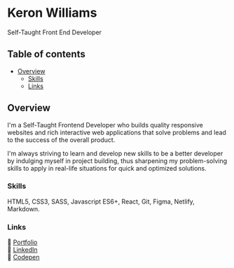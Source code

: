 # Keron Williams

Self-Taught Front End Developer

## Table of contents

- [Overview](#overview)
  - [Skills](#skills)
  - [Links](#links)

## Overview

I'm a Self-Taught Frontend Developer who builds quality responsive websites and rich interactive web applications that solve problems and lead to the success of the overall product.

I'm always striving to learn and develop new skills to be a better developer by indulging myself in project building, thus sharpening my problem-solving skills to apply in real-life situations for quick and optimized solutions.

### Skills

HTML5, CSS3, SASS, Javascript ES6+, React, Git, Figma, Netlify, Markdown.

### Links

🔗 [Portfolio](https://kamaliwilliams.netlify.app/)<br>
🔗 [LinkedIn](https://www.linkedin.com/in/keron-williams/)<br>
🔗 [Codepen](https://codepen.io/ikeronx)
